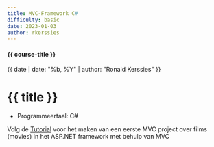 ```yaml
---
title: MVC-Framework C#
difficulty: basic
date: 2023-01-03
author: rkerssies
---
```


#### {{ course-title }}
{{ date | date: "%b, %Y" | author: "Ronald Kerssies" }}

# {{ title }}


* Programmeertaal: C# 

Volg de [Tutorial](https://learn.microsoft.com/en-us/aspnet/core/tutorials/first-mvc-app/start-mvc?view=aspnetcore-7.0&tabs=visual-studio) voor het maken van een eerste MVC project over films (movies) in het ASP.NET framework met behulp van MVC

